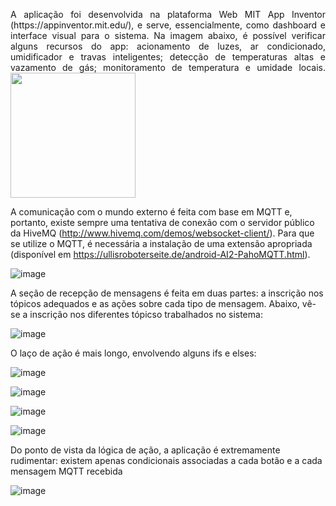 <p style="text-align: justify"> A aplicação foi desenvolvida na plataforma Web MIT App Inventor (https://appinventor.mit.edu/), e serve, essencialmente, como dashboard e interface visual para o sistema.
Na imagem abaixo, é possível verificar alguns recursos do app: acionamento de luzes, ar condicionado, umidificador e travas inteligentes; detecção de temperaturas altas e vazamento de gás; monitoramento de temperatura e umidade locais.

  
<img src="https://user-images.githubusercontent.com/82290945/204058163-77a13a5b-f52c-48a5-87d6-11840edd986e.png" width="200"/>



A comunicação com o mundo externo é feita com base em MQTT e, portanto, existe sempre uma tentativa de conexão com o servidor público da HiveMQ (http://www.hivemq.com/demos/websocket-client/).
Para que se utilize o MQTT, é necessária a instalação de uma extensão apropriada (disponível em https://ullisroboterseite.de/android-AI2-PahoMQTT.html).

![image](https://user-images.githubusercontent.com/82290945/204057967-4bc92fe9-f2ab-4f0b-a546-9d04ff5e82ea.png)

A seção de recepção de mensagens é feita em duas partes: a inscrição nos tópicos adequados e as ações sobre cada tipo de mensagem. Abaixo, vê-se a inscrição nos diferentes tópicso trabalhados no sistema:

![image](https://user-images.githubusercontent.com/82290945/204058361-5998391c-3c00-40ae-8468-1b78c5bd5df9.png)

O laço de ação é mais longo, envolvendo alguns ifs e elses:

![image](https://user-images.githubusercontent.com/82290945/204058574-1ed5e760-b758-4bf3-98a0-52e64b4e0a8f.png)

![image](![image](https://user-images.githubusercontent.com/82290945/205467044-7e317c2f-f83e-41cb-960a-0c731d7be1f7.png))

![image](https://user-images.githubusercontent.com/82290945/204058578-abe07e6a-14f7-4fc2-a200-98c878c34533.png)

![image](https://user-images.githubusercontent.com/82290945/204058582-8229a57b-9e79-4329-b3d4-8a00e654316a.png)





Do ponto de vista da lógica de ação, a aplicação é extremamente rudimentar: existem apenas condicionais associadas a cada botão e a cada mensagem MQTT recebida


![image](https://user-images.githubusercontent.com/82290945/204058620-986d8052-dac7-46bd-9ac1-6d339f0f5979.png)

  </p>
